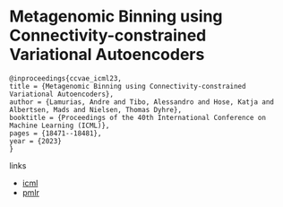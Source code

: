 # Metagenomic Binning using Connectivity-constrained Variational Autoencoders

```
@inproceedings{ccvae_icml23,
title = {Metagenomic Binning using Connectivity-constrained Variational Autoencoders},
author = {Lamurias, Andre and Tibo, Alessandro and Hose, Katja and Albertsen, Mads and Nielsen, Thomas Dyhre},
booktitle = {Proceedings of the 40th International Conference on Machine Learning (ICML)},
pages = {18471--18481},
year = {2023}
}
```

links
- [icml](https://icml.cc/Conferences/2023/Schedule?showEvent=24685)
- [pmlr](https://proceedings.mlr.press/v202/lamurias23a.html)
